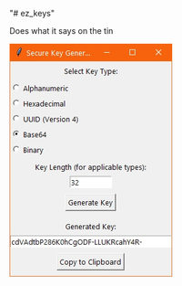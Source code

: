 "# ez_keys" 

Does what it says on the tin

![EZ_keys GUI Screenshot](screenshots/09-07-2024_02.jpg)
